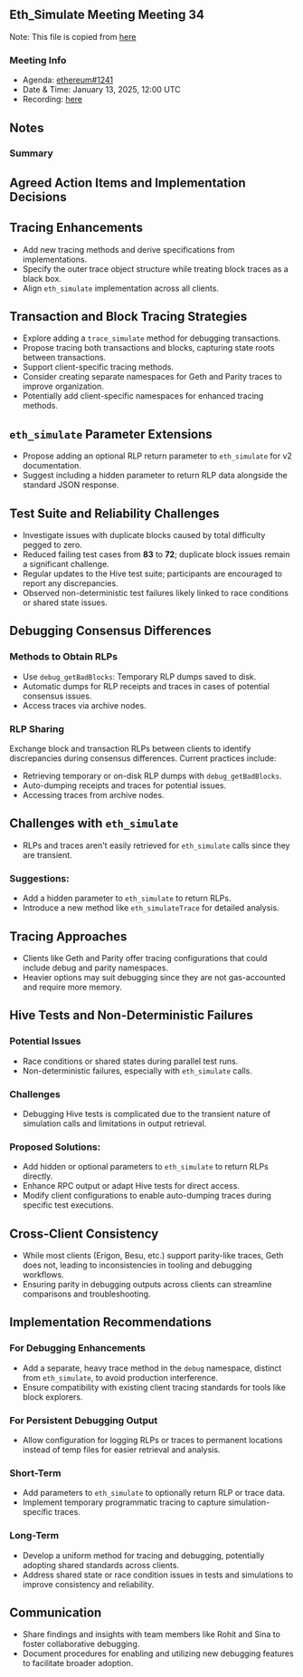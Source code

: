 ## Eth_Simulate Meeting Meeting 34

Note: This file is copied from [here](https://github.com/ethereum/pm/issues/1241#issuecomment-2590226750)

### Meeting Info

- Agenda: [ethereum#1241](https://github.com/ethereum/pm/issues/1241#issue-2772946504)
- Date & Time: January 13, 2025, 12:00 UTC
- Recording: [here](https://youtu.be/HKjT5O74lx4?si=j6qTuDzHlZxxVA9x)
## Notes
### Summary 
## Agreed Action Items and Implementation Decisions  

## Tracing Enhancements  
- Add new tracing methods and derive specifications from implementations.  
- Specify the outer trace object structure while treating block traces as a black box.  
- Align `eth_simulate` implementation across all clients.  

## Transaction and Block Tracing Strategies  
- Explore adding a `trace_simulate` method for debugging transactions.  
- Propose tracing both transactions and blocks, capturing state roots between transactions.  
- Support client-specific tracing methods.  
- Consider creating separate namespaces for Geth and Parity traces to improve organization.  
- Potentially add client-specific namespaces for enhanced tracing methods.  

## `eth_simulate` Parameter Extensions  
- Propose adding an optional RLP return parameter to `eth_simulate` for v2 documentation.  
- Suggest including a hidden parameter to return RLP data alongside the standard JSON response.  

## Test Suite and Reliability Challenges  
- Investigate issues with duplicate blocks caused by total difficulty pegged to zero.  
- Reduced failing test cases from **83** to **72**; duplicate block issues remain a significant challenge.  
- Regular updates to the Hive test suite; participants are encouraged to report any discrepancies.  
- Observed non-deterministic test failures likely linked to race conditions or shared state issues.  

## Debugging Consensus Differences  

### Methods to Obtain RLPs  
- Use `debug_getBadBlocks`: Temporary RLP dumps saved to disk.  
- Automatic dumps for RLP receipts and traces in cases of potential consensus issues.  
- Access traces via archive nodes.  

### RLP Sharing  
Exchange block and transaction RLPs between clients to identify discrepancies during consensus differences. Current practices include:  
- Retrieving temporary or on-disk RLP dumps with `debug_getBadBlocks`.  
- Auto-dumping receipts and traces for potential issues.  
- Accessing traces from archive nodes.  

## Challenges with `eth_simulate`  
- RLPs and traces aren't easily retrieved for `eth_simulate` calls since they are transient.  

### Suggestions:  
- Add a hidden parameter to `eth_simulate` to return RLPs.  
- Introduce a new method like `eth_simulateTrace` for detailed analysis.  

## Tracing Approaches  
- Clients like Geth and Parity offer tracing configurations that could include debug and parity namespaces.  
- Heavier options may suit debugging since they are not gas-accounted and require more memory.  

## Hive Tests and Non-Deterministic Failures  

### Potential Issues  
- Race conditions or shared states during parallel test runs.  
- Non-deterministic failures, especially with `eth_simulate` calls.  

### Challenges  
- Debugging Hive tests is complicated due to the transient nature of simulation calls and limitations in output retrieval.  

### Proposed Solutions:  
- Add hidden or optional parameters to `eth_simulate` to return RLPs directly.  
- Enhance RPC output or adapt Hive tests for direct access.  
- Modify client configurations to enable auto-dumping traces during specific test executions.  

## Cross-Client Consistency  
- While most clients (Erigon, Besu, etc.) support parity-like traces, Geth does not, leading to inconsistencies in tooling and debugging workflows.  
- Ensuring parity in debugging outputs across clients can streamline comparisons and troubleshooting.  

## Implementation Recommendations  

### For Debugging Enhancements  
- Add a separate, heavy trace method in the `debug` namespace, distinct from `eth_simulate`, to avoid production interference.  
- Ensure compatibility with existing client tracing standards for tools like block explorers.  

### For Persistent Debugging Output  
- Allow configuration for logging RLPs or traces to permanent locations instead of temp files for easier retrieval and analysis.  

### Short-Term  
- Add parameters to `eth_simulate` to optionally return RLP or trace data.  
- Implement temporary programmatic tracing to capture simulation-specific traces.  

### Long-Term  
- Develop a uniform method for tracing and debugging, potentially adopting shared standards across clients.  
- Address shared state or race condition issues in tests and simulations to improve consistency and reliability.  

## Communication  
- Share findings and insights with team members like Rohit and Sina to foster collaborative debugging.  
- Document procedures for enabling and utilizing new debugging features to facilitate broader adoption.  
